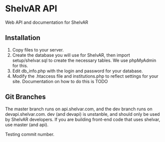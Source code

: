 ShelvAR API
===========

Web API and documentation for ShelvAR

Installation
------------

1. Copy files to your server.
2. Create the database you will use for ShelvAR, then import setup/shelvar.sql to create the necessary tables. We use phpMyAdmin for this.
3. Edit db_info.php with the login and password for your database.
4. Modify the .htaccess file and institutions.php to reflect settings for your site. Documentation on how to do this is TODO

Git Branches
------------
The master branch runs on api.shelvar.com, and the dev branch runs on devapi.shelvar.com. 
dev (and devapi) is unstanble, and should only be used by ShelvAR developers. If you are building front-end code that uses shelvar, use master (and api).

Testing commit number.
